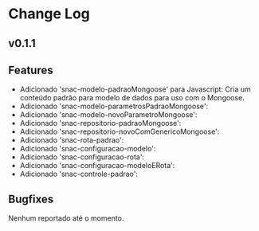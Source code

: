 Change Log
===

v0.1.1
---

<!-- ## :tada: Features -->
## Features
- Adicionado 'snac-modelo-padraoMongoose' para Javascript: Cria um conteúdo padrão para modelo de dados para uso com o Mongoose.
- Adicionado 'snac-modelo-parametrosPadraoMongoose':
- Adicionado 'snac-modelo-novoParametroMongoose':
- Adicionado 'snac-repositorio-padraoMongoose':
- Adicionado 'snac-repositorio-novoComGenericoMongoose':
- Adicionado 'snac-rota-padrao':
- Adicionado 'snac-configuracao-modelo':
- Adicionado 'snac-configuracao-rota':
- Adicionado 'snac-configuracao-modeloERota':
- Adicionado 'snac-controle-padrao':

<!-- ## :hammer_and_wrench: Bugfixes -->

## Bugfixes
Nenhum reportado até o momento.